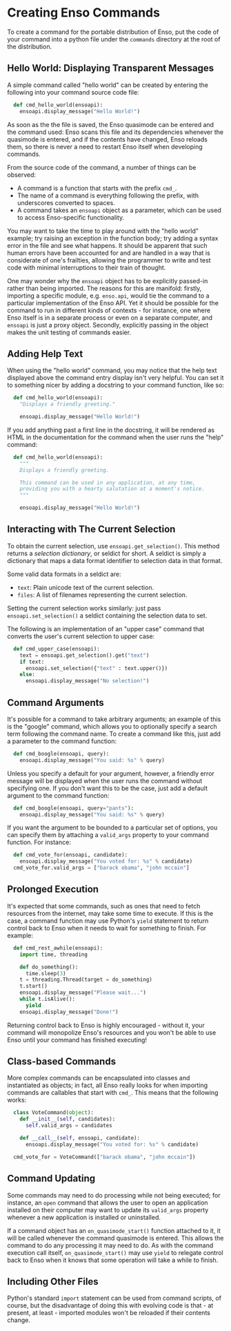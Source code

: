 # Creating Enso Commands

To create a command for the portable distribution of Enso, put the code of your command 
into a python file under the ``commands`` directory at the root of the distribution.

Hello World: Displaying Transparent Messages
--------------------------------------------

A simple command called "hello world" can be created by entering the
following into your command source code file:
```python
  def cmd_hello_world(ensoapi):
    ensoapi.display_message("Hello World!")
```
As soon as the the file is saved, the Enso quasimode can
be entered and the command used: Enso scans this file and its
dependencies whenever the quasimode is entered, and if the contents
have changed, Enso reloads them, so there is never a need to restart
Enso itself when developing commands.

From the source code of the command, a number of things can be
observed:

  * A command is a function that starts with the prefix ``cmd_``.
  * The name of a command is everything following the prefix,
    with underscores converted to spaces.
  * A command takes an ``ensoapi`` object as a parameter, which can
    be used to access Enso-specific functionality.

You may want to take the time to play around with the "hello world"
example; try raising an exception in the function body; try adding a
syntax error in the file and see what happens.  It should be apparent
that such human errors have been accounted for and are handled in a
way that is considerate of one's frailties, allowing the programmer to
write and test code with minimal interruptions to their train of
thought.

One may wonder why the ``ensoapi`` object has to be explicitly
   passed-in rather than being imported.  The reasons for this are
   manifold: firstly, importing a specific module, e.g. ``enso.api``,
   would tie the command to a particular implementation of the Enso
   API.  Yet it should be possible for the command to run in different
   kinds of contexts - for instance, one where Enso itself is in a
   separate process or even on a separate computer, and ``ensoapi`` is
   just a proxy object.  Secondly, explicitly passing in the object
   makes the unit testing of commands easier.

Adding Help Text
----------------

When using the "hello world" command, you may notice that the help
text displayed above the command entry display isn't very helpful.
You can set it to something nicer by adding a docstring to your
command function, like so:
```python
  def cmd_hello_world(ensoapi):
    "Displays a friendly greeting."

    ensoapi.display_message("Hello World!")
```
If you add anything past a first line in the docstring, it will be
rendered as HTML in the documentation for the command when the user
runs the "help" command:
```python
  def cmd_hello_world(ensoapi):
    """
    Displays a friendly greeting.

    This command can be used in any application, at any time,
    providing you with a hearty salutation at a moment's notice.
    """

    ensoapi.display_message("Hello World!")
```
Interacting with The Current Selection
--------------------------------------

To obtain the current selection, use ``ensoapi.get_selection()``.
This method returns a *selection dictionary*, or seldict for short.  A
seldict is simply a dictionary that maps a data format identifier to
selection data in that format.

Some valid data formats in a seldict are:

  * ``text``: Plain unicode text of the current selection.
  * ``files``: A list of filenames representing the current selection.

Setting the current selection works similarly: just pass
``ensoapi.set_selection()`` a seldict containing the selection data to
set.

The following is an implementation of an "upper case" command that
converts the user's current selection to upper case:
```python
  def cmd_upper_case(ensoapi):
    text = ensoapi.get_selection().get("text")
    if text:
      ensoapi.set_selection({"text" : text.upper()})
    else:
      ensoapi.display_message("No selection!")
```
Command Arguments
-----------------

It's possible for a command to take arbitrary arguments; an example of
this is the "google" command, which allows you to optionally specify a
search term following the command name.  To create a command like
this, just add a parameter to the command function:
```python
  def cmd_boogle(ensoapi, query):
    ensoapi.display_message("You said: %s" % query)
```
Unless you specify a default for your argument, however, a friendly
error message will be displayed when the user runs the command without
specifying one.  If you don't want this to be the case, just add a
default argument to the command function:
```python
  def cmd_boogle(ensoapi, query="pants"):
    ensoapi.display_message("You said: %s" % query)
```
If you want the argument to be bounded to a particular set of options,
you can specify them by attaching a ``valid_args`` property to your
command function.  For instance:
```python
  def cmd_vote_for(ensoapi, candidate):
    ensoapi.display_message("You voted for: %s" % candidate)
  cmd_vote_for.valid_args = ["barack obama", "john mccain"]
```
Prolonged Execution
-------------------

It's expected that some commands, such as ones that need to fetch
resources from the internet, may take some time to execute.  If this
is the case, a command function may use Python's ``yield`` statement
to return control back to Enso when it needs to wait for something to
finish.  For example:
```python
  def cmd_rest_awhile(ensoapi):
    import time, threading

    def do_something():
      time.sleep(3)
    t = threading.Thread(target = do_something)
    t.start()
    ensoapi.display_message("Please wait...")
    while t.isAlive():
      yield
    ensoapi.display_message("Done!")
```
Returning control back to Enso is highly encouraged - without it, your
command will monopolize Enso's resources and you won't be able to use
Enso until your command has finished executing!

Class-based Commands
--------------------

More complex commands can be encapsulated into classes and
instantiated as objects; in fact, all Enso really looks for when
importing commands are callables that start with ``cmd_``.  This means
that the following works:
```python
  class VoteCommand(object):
    def __init__(self, candidates):
      self.valid_args = candidates

    def __call__(self, ensoapi, candidate):
      ensoapi.display_message("You voted for: %s" % candidate)

  cmd_vote_for = VoteCommand(["barack obama", "john mccain"])
```
Command Updating
----------------

Some commands may need to do processing while not being executed; for
instance, an ``open`` command that allows the user to open an
application installed on their computer may want to update its
``valid_args`` property whenever a new application is installed or
uninstalled.

If a command object has an ``on_quasimode_start()`` function attached
to it, it will be called whenever the command quasimode is entered.
This allows the command to do any processing it may need to do.  As
with the command execution call itself, ``on_quasimode_start()`` may
use ``yield`` to relegate control back to Enso when it knows that some
operation will take a while to finish.

Including Other Files
---------------------

Python's standard ``import`` statement can be used from command
scripts, of course, but the disadvantage of doing this with evolving
code is that - at present, at least - imported modules won't be reloaded
if their contents change.
